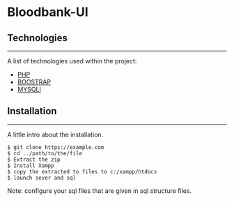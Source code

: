 # Bloodbank-UI

## Technologies
***
A list of technologies used within the project:
* [PHP](https://www.php.net/)
* [BOOSTRAP](https://getbootstrap.com/docs/5.0/getting-started/introduction/)
* [MYSQLI](https://www.tutorialspoint.com/mysqli/index.htm)

## Installation
***
A little intro about the installation. 
```
$ git clone https://example.com
$ cd ../path/to/the/file
$ Extract the zip 
$ Install Xampp
$ copy the extracted to files to c:/xampp/htdocs
$ launch sever and sql 
```
Note: configure your sql files that are given in sql structure files.
